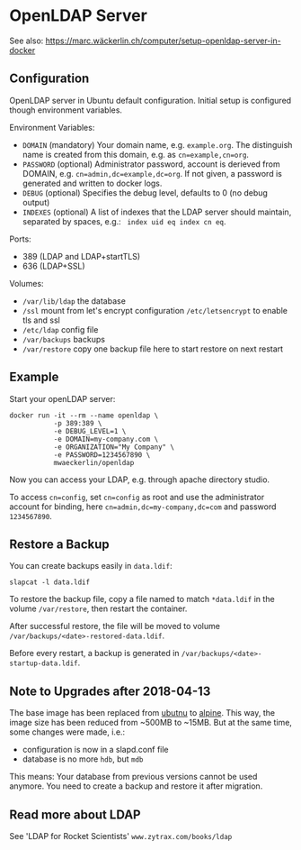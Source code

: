 OpenLDAP Server
===============

See also: https://marc.wäckerlin.ch/computer/setup-openldap-server-in-docker


Configuration
-------------

OpenLDAP server in Ubuntu default configuration. Initial setup is
configured though environment variables.

Environment Variables:
- `DOMAIN` (mandatory) 
    Your domain name, e.g. `example.org`. The distinguish name is created from this domain, e.g. as `cn=example,cn=org`.
- `PASSWORD` (optional) 
    Administrator password, account is derieved from DOMAIN, e.g. `cn=admin,dc=example,dc=org`.
    If not given, a password is generated and written to docker logs.
- `DEBUG` (optional) 
    Specifies the debug level, defaults to 0 (no debug output)
- `INDEXES` (optional) 
    A list of indexes that the LDAP server should maintain, separated by spaces, e.g.: ` index uid eq index cn eq`.

Ports:
- 389 (LDAP and LDAP+startTLS)
- 636 (LDAP+SSL)

Volumes:
- `/var/lib/ldap` the database
- `/ssl` mount from let's encrypt configuration `/etc/letsencrypt` to enable tls and ssl
- `/etc/ldap` config file
- `/var/backups` backups
- `/var/restore` copy one backup file here to start restore on next restart


Example
-------

Start your openLDAP server:
```
docker run -it --rm --name openldap \
           -p 389:389 \
           -e DEBUG_LEVEL=1 \
           -e DOMAIN=my-company.com \
           -e ORGANIZATION="My Company" \
           -e PASSWORD=1234567890 \
           mwaeckerlin/openldap
```

Now you can access your LDAP, e.g. through apache directory studio.

To access `cn=config`, set `cn=config` as root and use the administrator account for binding, here `cn=admin,dc=my-company,dc=com` and password `1234567890`.


Restore a Backup
----------------

You can create backups easily in `data.ldif`:

    slapcat -l data.ldif

To restore the backup file, copy a file named to match `*data.ldif` in the volume `/var/restore`, then restart the container.

After successful restore, the file will be moved to volume `/var/backups/<date>-restored-data.ldif`.

Before every restart, a backup is generated in `/var/backups/<date>-startup-data.ldif`.


Note to Upgrades after 2018-04-13
---------------------------------

The base image has been replaced from [ubutnu](https://ubuntu.com) to [alpine](https://alpine-linux.org). This way, the image size has been reduced from ~500MB to ~15MB. But at the same time, some changes were made, i.e.:
 - configuration is now in a slapd.conf file
 - database is no more `hdb`, but `mdb`

This means: Your database from previous versions cannot be used anymore. You need to create a backup and restore it after migration.

Read more about LDAP
---------------------------------
See 'LDAP for Rocket Scientists' `www.zytrax.com/books/ldap` 

